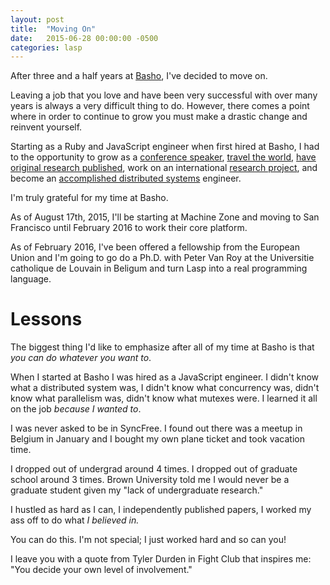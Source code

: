 ```yaml
---
layout: post
title:  "Moving On"
date:   2015-06-28 00:00:00 -0500
categories: lasp
---
```


After three and a half years at [Basho](http://basho.com),
I've decided to move on.

Leaving a job that you love and have been very successful with over many
years is always a very difficult thing to do.  However, there comes a
point where in order to continue to grow you must make a drastic
change and reinvent yourself.

Starting as a Ruby and JavaScript engineer when first hired at Basho, I had to the opportunity to grow as a [conference speaker](http://christophermeiklejohn.com/videos.html), [travel the world](http://christophermeiklejohn.com/personal/2015/01/01/year.html), [have original research published](http://christophermeiklejohn.com/publications.html), work on an international [research project](https://syncfree.lip6.fr), and become an [accomplished distributed systems](https://github.com/basho/riak) engineer.

I'm truly grateful for my time at Basho.

As of August 17th, 2015, I'll be starting at Machine Zone and moving to San
Francisco until February 2016 to work their core platform.

As of February 2016, I've been offered a fellowship from the European
Union and I'm going to go do a Ph.D. with Peter Van Roy at the
Universitie catholique de Louvain in Beligum and turn Lasp into a real
programming language.

# Lessons

The biggest thing I'd like to emphasize after all of my time at Basho is
that *you can do whatever you want to*.

When I started at Basho I was hired as a JavaScript engineer.  I didn't
know what a distributed system was, I didn't know what concurrency was,
didn't know what parallelism was, didn't know what mutexes were.  I
learned it all on the job *because I wanted to*.

I was never asked to be in SyncFree.  I found out there was a meetup in
Belgium in January and I bought my own plane ticket and took vacation
time.

I dropped out of undergrad around 4 times.  I dropped out of graduate
school around 3 times.  Brown University told me I would never be a
graduate student given my "lack of undergraduate research."

I hustled as hard as I can, I independently published papers, I worked
my ass off to do what *I believed in.*

You can do this.  I'm not special; I just worked hard and so can you!

I leave you with a quote from Tyler Durden in Fight Club that inspires
me: "You decide your own level of involvement."
